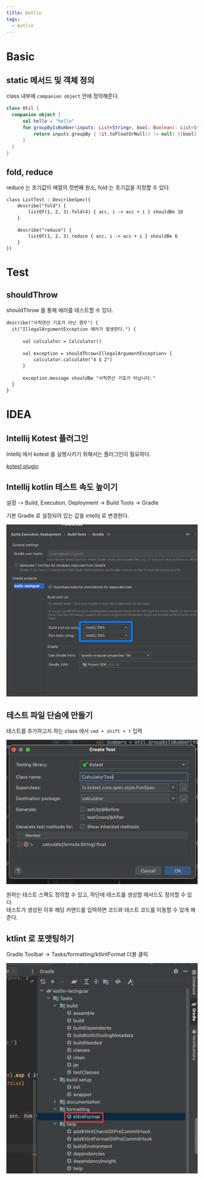 ```yaml
---
title: Kotlin
tags:
  - kotlin
---
```


# Basic

## static 메서드 및 객체 정의  

class 내부에 `companion object` 안에 정의해준다.

```kotlin
class Util {
  companion object {
      val hello = "hello"
      fun groupByIsNumber(inputs: List<String>, bool: Boolean): List<String> {
          return inputs.groupBy { (it.toFloatOrNull() != null) }[bool]!!
      }
  }
}
```

## fold, reduce
reduce 는 초기값이 배열의 첫번째 원소, fold 는 초기값을 지정할 수 있다.  

```kotest
class ListTest : DescribeSpec({
    describe("fold") {
        listOf(1, 2, 3).fold(4) { acc, i -> acc + i } shouldBe 10
    }

    describe("reduce") {
        listOf(1, 2, 3).reduce { acc, i -> acc + i } shouldBe 6
    }
})
```

# Test

## shouldThrow
shouldThrow 를 통해 에러를 테스트할 수 있다.

```
describe("사칙연산 기호가 아닌 경우") {
  it("IllegalArgumentException 에러가 발생한다.") {

      val calculator = Calculator()

      val exception = shouldThrow<IllegalArgumentException> {
          calculator.calculate("4 $ 2")
      }

      exception.message shouldBe "사칙연산 기호가 아닙니다."
  }
}
```



# IDEA

## Intellij Kotest 플러그인

Intellij 에서 kotest 를 실행시키기 위해서는 플러그인이 필요하다.

[kotest plugin](https://plugins.jetbrains.com/plugin/14080-kotest)

## Intellij kotlin 테스트 속도 높이기 

설정 -> Build, Execution, Deployment -> Build Tools -> Gradle 

기본 Gradle 로 설정되어 있는 값을 intellij 로 변경한다.

![Gradle 설정 변경](../attachments/kotlin-2022-05-07-11-51-10.png)  


## 테스트 파일 단숨에 만들기
테스트를 추가하고자 하는 class 에서 `cmd + shift + t` 입력  

![Create Test](../attachments/kotlin-2022-05-09-10-09-58.png)

원하는 테스트 스펙도 정의할 수 있고, 하단에 테스트를 생성할 메서드도 정의할 수 있다.  
테스트가 생성된 이후 해당 커맨드를 입력하면 코드와 테스트 코드를 이동할 수 있게 해준다.

## ktlint 로 포맷팅하기
Gradle Toolbar -> Tasks/formatting/ktlintFormat 더블 클릭

![ktlintFormat](../attachments/kotlin-2022-05-09-11-10-46.png)


